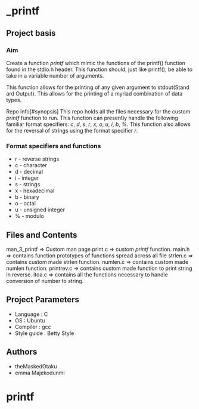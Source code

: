 # _printf
## Project basis
### Aim 
Create a function _printf_ which mimic the functions of the printf() function found in the stdio.h  header. This function should, just like printf(), be able to take in a variable number of arguments. 

This function allows for the printing of any given argument to stdout(Stand ard Output). This allows for the printing of a myriad combination of data types.

Repo info[#synopsis] 
This repo holds all the files necessary for the custom _printf_ function to run. This function can presently handle the following familiar format specifiers: _c_, _d_, _s_, _r_, _x_, _o_, _u_, _i_, _b_, _%_. This function also allows for the reversal of strings using the format specifier _r_.

### Format specifiers and functions
* r - reverse strings
* c - character
* d - decimal
* i - integer
* s - strings
* x - hexadecimal
* b - binary
* o - octal
* u - unsigned integer
* % - modulo

## Files and Contents
man_3_printf    =>      Custom man page
print.c         =>      custom _printf_ function.
main.h          =>      contains function prototypes of functions spread across all file
strlen.c        =>      contains custom made strlen function.
numlen.c        =>      contains custom made numlen function.
printrev.c      =>      contains custom made function to print string in reverse.
itoa.c          =>      contains all the functions necessary to handle conversion of number to string.

## Project Parameters
* Language : C
* OS : Ubuntu
* Compiler : gcc
* Style guide : Betty Style

## Authors
* theMaskedOtaku
* emma Majekodunmi
# printf
